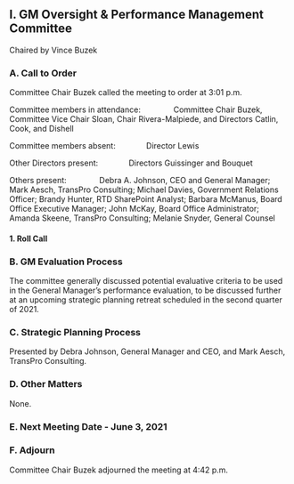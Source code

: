 ## I. GM Oversight & Performance Management Committee

Chaired by Vince Buzek

### A. Call to Order

Committee Chair Buzek called the meeting to order at 3:01 p.m.

Committee members in attendance:               Committee Chair Buzek, Committee Vice Chair Sloan, Chair Rivera-Malpiede, and Directors Catlin, Cook, and Dishell

Committee members absent:              Director Lewis

Other Directors present:              Directors Guissinger and Bouquet

Others present:               Debra A. Johnson, CEO and General Manager; Mark Aesch, TransPro Consulting; Michael Davies, Government Relations Officer; Brandy Hunter, RTD SharePoint Analyst; Barbara McManus, Board Office Executive Manager; John McKay, Board Office Administrator; Amanda Skeene, TransPro Consulting; Melanie Snyder, General Counsel

#### 1. Roll Call

### B. GM Evaluation Process

The committee generally discussed potential evaluative criteria to be used in the General Manager’s performance evaluation, to be discussed further at an upcoming strategic planning retreat scheduled in the second quarter of 2021.

### C. Strategic Planning Process

Presented by Debra Johnson, General Manager and CEO, and Mark Aesch, TransPro Consulting.

### D. Other Matters

None.

### E. Next Meeting Date - June 3, 2021

### F. Adjourn

Committee Chair Buzek adjourned the meeting at 4:42 p.m.